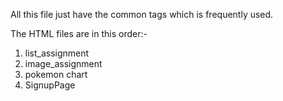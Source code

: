 All this file just have the common tags which is frequently used.

The HTML files are in this order:-
  1. list_assignment
  2. image_assignment
  3. pokemon chart
  4.  SignupPage

